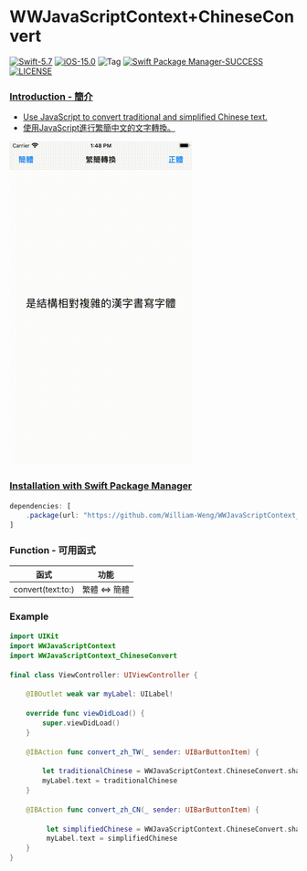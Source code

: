 # WWJavaScriptContext+ChineseConvert
[![Swift-5.7](https://img.shields.io/badge/Swift-5.7-orange.svg?style=flat)](https://developer.apple.com/swift/) [![iOS-15.0](https://img.shields.io/badge/iOS-15.0-pink.svg?style=flat)](https://developer.apple.com/swift/) ![Tag](https://img.shields.io/github/v/tag/William-Weng/WWJavaScriptContext_ChineseConvert) [![Swift Package Manager-SUCCESS](https://img.shields.io/badge/Swift_Package_Manager-SUCCESS-blue.svg?style=flat)](https://developer.apple.com/swift/) [![LICENSE](https://img.shields.io/badge/LICENSE-MIT-yellow.svg?style=flat)](https://developer.apple.com/swift/)

### [Introduction - 簡介](https://swiftpackageindex.com/William-Weng)
- [Use JavaScript to convert traditional and simplified Chinese text.](https://github.com/nk2028/opencc-js)
- [使用JavaScript進行繁簡中文的文字轉換。](https://cdn.jsdelivr.net/npm/opencc-js@1.0.5/dist/umd/full.js)

![](./Example.gif)

### [Installation with Swift Package Manager](https://medium.com/彼得潘的-swift-ios-app-開發問題解答集/使用-spm-安裝第三方套件-xcode-11-新功能-2c4ffcf85b4b)
```js
dependencies: [
    .package(url: "https://github.com/William-Weng/WWJavaScriptContext_ChineseConvert.git", .upToNextMajor(from: "1.2.0"))
]
```

### Function - 可用函式
|函式|功能|
|-|-|
|convert(text:to:)|繁體 <=> 簡體|

### Example
```swift
import UIKit
import WWJavaScriptContext
import WWJavaScriptContext_ChineseConvert

final class ViewController: UIViewController {

    @IBOutlet weak var myLabel: UILabel!
    
    override func viewDidLoad() {
        super.viewDidLoad()
    }
    
    @IBAction func convert_zh_TW(_ sender: UIBarButtonItem) {
        
        let traditionalChinese = WWJavaScriptContext.ChineseConvert.shared.convert(text: myLabel.text, to: .tw)
        myLabel.text = traditionalChinese
    }

    @IBAction func convert_zh_CN(_ sender: UIBarButtonItem) {
        
         let simplifiedChinese = WWJavaScriptContext.ChineseConvert.shared.convert(text: myLabel.text, to: .cn)
         myLabel.text = simplifiedChinese
    }
}
```
